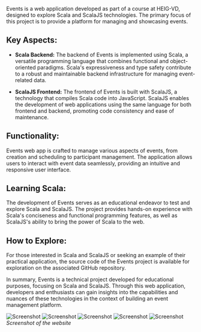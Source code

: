 Events is a web application developed as part of a course at HEIG-VD, designed to explore Scala and ScalaJS technologies. The primary focus of this project is to provide a platform for managing and showcasing events.

## Key Aspects:

- **Scala Backend:**
  The backend of Events is implemented using Scala, a versatile programming language that combines functional and object-oriented paradigms. Scala's expressiveness and type safety contribute to a robust and maintainable backend infrastructure for managing event-related data.

- **ScalaJS Frontend:**
  The frontend of Events is built with ScalaJS, a technology that compiles Scala code into JavaScript. ScalaJS enables the development of web applications using the same language for both frontend and backend, promoting code consistency and ease of maintenance.

## Functionality:

Events web app is crafted to manage various aspects of events, from creation and scheduling to participant management. The application allows users to interact with event data seamlessly, providing an intuitive and responsive user interface.

## Learning Scala:

The development of Events serves as an educational endeavor to test and explore Scala and ScalaJS. The project provides hands-on experience with Scala's conciseness and functional programming features, as well as ScalaJS's ability to bring the power of Scala to the web.

## How to Explore:

For those interested in Scala and ScalaJS or seeking an example of their practical application, the source code of the Events project is available for exploration on the associated GitHub repository.

In summary, Events is a technical project developed for educational purposes, focusing on Scala and ScalaJS. Through this web application, developers and enthusiasts can gain insights into the capabilities and nuances of these technologies in the context of building an event management platform.

![Screenshot](assets/posts/2017-02-15-events/1.webp "Screenshot")
![Screenshot](assets/posts/2017-02-15-events/2.webp "Screenshot")
![Screenshot](assets/posts/2017-02-15-events/3.webp "Screenshot")
![Screenshot](assets/posts/2017-02-15-events/4.webp "Screenshot")
![Screenshot](assets/posts/2017-02-15-events/5.webp "Screenshot")
*Screenshot of the website*